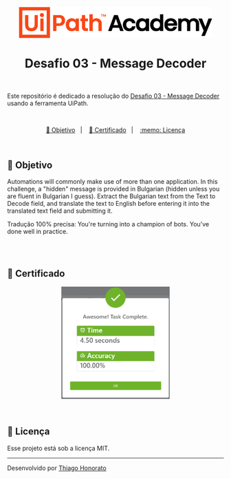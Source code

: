 <div align="center">
<img src=".github/logo_uiPathAcademy.png" width="450px" alt="UiPath"> 
</div>

<h1 align="center">Desafio 03 - Message Decoder</h1>

<br>

Este repositório é dedicado a resolução do [Desafio 03 - Message Decoder](https://developer.automationanywhere.com/challenges/AutomationAnywhereLabs-Translate.html?_fsi=B8tldH8f&_ga=2.3937200.1655813337.1694958224-302507403.1692792980&_gl=1*1ydt0om*_ga*MzAyNTA3NDAzLjE2OTI3OTI5ODA.*_ga_DG1BTLENXK*MTY5NTU1ODMwNS41Ni4xLjE2OTU1NTk0MzYuNTEuMC4w&_fsi=B8tldH8f) usando a ferramenta UiPath.

<br>

<p align="center">
  <a href="#-objetivo">🎯 Objetivo</a>&nbsp;&nbsp;&nbsp;|&nbsp;&nbsp;&nbsp;
  <a href="#-certificado">📜 Certificado</a>&nbsp;&nbsp;&nbsp;|&nbsp;&nbsp;&nbsp;
  <a href="#memo-licença">:memo: Licença</a>
</p>

<br>

## 🎯 Objetivo

Automations will commonly make use of more than one application. In this challenge, a "hidden" message is provided in Bulgarian (hidden unless you are fluent in Bulgarian I guess). Extract the Bulgarian text from the Text to Decode field, and translate the text to English before entering it into the translated text field and submitting it.

Tradução 100% precisa:
You're turning into a champion of bots. You've done well in practice.

<br>

<br>

## 📜 Certificado

<p align="center">
  <img alt="certificado" src=".github/Certificate - Thiago Honorato da Silva.png" width="50%">
</p>

<br>

## :memo: Licença

Esse projeto está sob a licença MIT.

---

Desenvolvido por [Thiago Honorato](https://www.linkedin.com/in/honoratothiago/)
